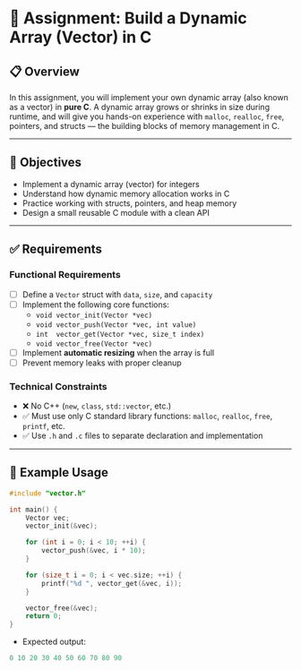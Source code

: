 # 🧠 Assignment: Build a Dynamic Array (Vector) in C

## 📋 Overview

In this assignment, you will implement your own dynamic array (also known as a vector) in **pure C**. A dynamic array grows or shrinks in size during runtime, and will give you hands-on experience with `malloc`, `realloc`, `free`, pointers, and structs — the building blocks of memory management in C.

---

## 🎯 Objectives

- Implement a dynamic array (vector) for integers
- Understand how dynamic memory allocation works in C
- Practice working with structs, pointers, and heap memory
- Design a small reusable C module with a clean API

---

## ✅ Requirements

### Functional Requirements
- [ ] Define a `Vector` struct with `data`, `size`, and `capacity`
- [ ] Implement the following core functions:
  - `void vector_init(Vector *vec)`
  - `void vector_push(Vector *vec, int value)`
  - `int  vector_get(Vector *vec, size_t index)`
  - `void vector_free(Vector *vec)`
- [ ] Implement **automatic resizing** when the array is full
- [ ] Prevent memory leaks with proper cleanup

### Technical Constraints
- ❌ No C++ (`new`, `class`, `std::vector`, etc.)
- ✅ Must use only C standard library functions: `malloc`, `realloc`, `free`, `printf`, etc.
- ✅ Use `.h` and `.c` files to separate declaration and implementation

---

## 🧪 Example Usage

```c
#include "vector.h"

int main() {
    Vector vec;
    vector_init(&vec);

    for (int i = 0; i < 10; ++i) {
        vector_push(&vec, i * 10);
    }

    for (size_t i = 0; i < vec.size; ++i) {
        printf("%d ", vector_get(&vec, i));
    }

    vector_free(&vec);
    return 0;
}
```
- Expected output:
```c
0 10 20 30 40 50 60 70 80 90
```

